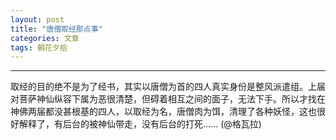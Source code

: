 ```yaml
---
layout: post
title: "唐僧取经那点事"
categories: 文章
tags: 朝花夕拾
---
```



---
取经的目的绝不是为了经书，其实以唐僧为首的四人真实身份是整风派遣组。上届对菩萨神仙纵容下属为恶很清楚，但碍着相互之间的面子，无法下手。所以才找在神佛两届都没甚根基的四人，以取经为名，唐僧肉为饵，清理了各种妖怪，这也很好解释了，有后台的被神仙带走，没有后台的打死…… (@格瓦拉)